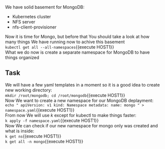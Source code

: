 We have solid basement for MongoDB:<br>
 - Kubernetes cluster<br>
 - NFS server<br>
 - nfs-client-provisioner<br>

Now it is time for Mongo, but before that You should take a look at how many things We have running now to achive this basement<br>
`kubectl get all --all-namespaces`{{execute HOST1}}<br>
What we do now is create a separate namespace for MongoDB to have things organized<br>
## Task

We will have a few yaml templates in a moment so it is a good idea to create new working directory:<br>
`mkdir /root/mongodb; cd /root/mongodb`{{execute HOST1}}<br>
Now We want to create a new namespace for our MongoDB deplayment:<br>
`echo "
apiVersion: v1
kind: Namespace
metadata:
  name: mongo
" > namespace.yaml`{{execute HOST1}}<br>
From now We will use _k_ except for kubectl to make things faster:<br>
`k apply -f namespace.yaml`{{execute HOST1}}<br>
Now We can check if our new namespace for mongo only was created and what is inside:<br>
`k get ns`{{execute HOST1}}<br>
`k get all -n mongo`{{execute HOST1}}<br>
